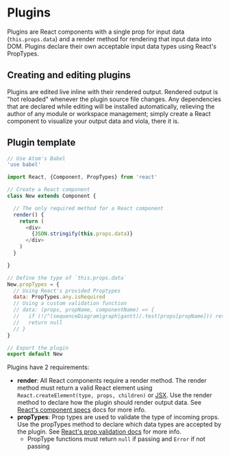 # Plugins

Plugins are React components with a single prop for input data (`this.props.data`) and a render method for rendering that input data into DOM. Plugins declare their own acceptable input data types using React's PropTypes.

## Creating and editing plugins

Plugins are edited live inline with their rendered output. Rendered output is "hot reloaded" whenever the plugin source file changes. Any dependencies that are declared while editing will be installed automatically, relieving the author of any module or workspace management; simply create a React component to visualize your output data and viola, there it is.

## Plugin template

```js
// Use Atom's Babel
'use babel'

import React, {Component, PropTypes} from 'react'

// Create a React component
class New extends Component {

  // The only required method for a React component
  render() {
    return (
      <div>
        {JSON.stringify(this.props.data)}
      </div>
    )
  }

}

// Define the type of `this.props.data`
New.propTypes = {
  // Using React's provided Proptypes
  data: PropTypes.any.isRequired
  // Using a custom validation function
  // data: (props, propName, componentName) => {
  //   if (!/^(sequenceDiagram|graph|gantt)/.test(props[propName])) return new Error('Validation failed!')
  //   return null
  // }
}

// Export the plugin
export default New
```

Plugins have 2 requirements:

* **render**: All React components require a render method. The render method must return a valid React element using `React.createElement(type, props, children)` or [JSX](https://facebook.github.io/react/docs/jsx-in-depth.html). Use the render method to declare how the plugin should render  output data. See [React's component specs](http://facebook.github.io/react/docs/component-specs.html#render) docs for more info.
* **propTypes**: Prop types are used to validate the type of incoming props. Use the propTypes method to declare which data types are accepted by the plugin. See [React's prop validation docs](http://facebook.github.io/react/docs/reusable-components.html#prop-validation) for more info.
  * PropType functions must return `null` if passing and `Error` if not passing
